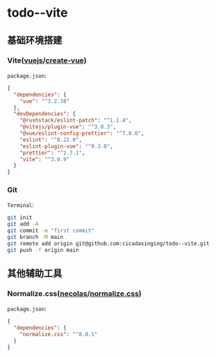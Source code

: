 # todo--vite

## 基础环境搭建

### Vite([vuejs](https://github.com/vuejs)/**[create-vue](https://github.com/vuejs/create-vue)**)

`package.json`:

```json
{
  "dependencies": {
    "vue": "^3.2.38"
  },
  "devDependencies": {
    "@rushstack/eslint-patch": "^1.1.4",
    "@vitejs/plugin-vue": "^3.0.3",
    "@vue/eslint-config-prettier": "^7.0.0",
    "eslint": "^8.22.0",
    "eslint-plugin-vue": "^9.3.0",
    "prettier": "^2.7.1",
    "vite": "^3.0.9"
  }
}
```

### Git

`Terminal`:

```bash
git init
git add -A
git commit -m "first commit"
git branch -M main
git remote add origin git@github.com:cicadasinging/todo--vite.git
git push -f origin main
```

## 其他辅助工具

### Normalize.css([necolas](https://github.com/necolas)/**[normalize.css](https://github.com/necolas/normalize.css)**)

`package.json`:

```json
{
  "dependencies": {
    "normalize.css": "^8.0.1"
  }
}
```
